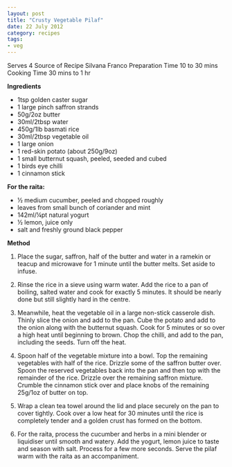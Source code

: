 ```yaml
---
layout: post
title: "Crusty Vegetable Pilaf"
date: 22 July 2012
category: recipes
tags: 
- veg
---
```

  
Serves 4 Source of 
Recipe Silvana Franco
Preparation Time 10 to 30 mins 
Cooking Time 30 mins to 1 hr

<b>Ingredients</b>

* 1tsp golden caster sugar 
* 1 large pinch saffron strands 
* 50g/2oz butter 
* 30ml/2tbsp water 
* 450g/1lb basmati rice 
* 30ml/2tbsp vegetable oil 
* 1 large onion 
* 1 red-skin potato (about 250g/9oz) 
* 1 small butternut squash, peeled, seeded and cubed 
* 1 birds eye chilli 
* 1 cinnamon stick 

<b>For the raita:</b> 

* ½ medium cucumber, peeled and chopped roughly 
* leaves from small bunch of coriander and mint 
* 142ml/¼pt natural yogurt 
* ½ lemon, juice only 
* salt and freshly ground black pepper

<b>Method</b>

1. Place the sugar, saffron, half of the butter and water in a ramekin
or teacup and microwave for 1 minute until the butter melts. Set aside
to infuse. 

2. Rinse the rice in a sieve using warm water. Add the rice to a pan
of boiling, salted water and cook for exactly 5 minutes. It should be
nearly done but still slightly hard in the centre. 

3. Meanwhile, heat the vegetable oil in a large non-stick casserole
dish. Thinly slice the onion and add to the pan. Cube the potato and add
to the onion along with the butternut squash. Cook for 5 minutes or so
over a high heat until beginning to brown. Chop the chilli, and add to
the pan, including the seeds. Turn off the heat. 

4. Spoon half of the vegetable mixture into a bowl. Top the remaining
vegetables with half of the rice. Drizzle some of the saffron butter
over. Spoon the reserved vegetables back into the pan and then top with
the remainder of the rice. Drizzle over the remaining saffron mixture.
Crumble the cinnamon stick over and place knobs of the remaining 25g/1oz
of butter on top. 

5. Wrap a clean tea towel around the lid and place securely on the pan
to cover tightly. Cook over a low heat for 30 minutes until the rice is
completely tender and a golden crust has formed on the bottom. 

6. For the raita, process the cucumber and herbs in a mini blender or
liquidiser until smooth and watery. Add the yogurt, lemon juice to taste
and season with salt. Process for a few more seconds. Serve the pilaf
warm with the raita as an accompaniment.
